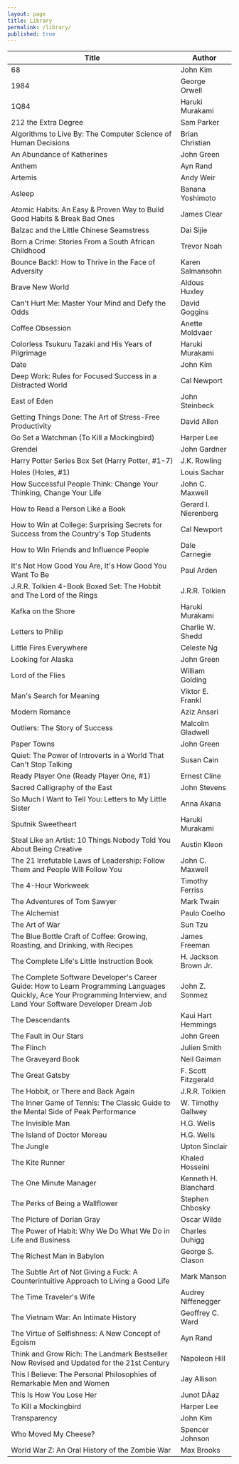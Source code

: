 ```yaml
---
layout: page
title: Library
permalink: /library/
published: true
---
```


|Title | Author|
|-|-|
|68 | John Kim
1984 | George Orwell
1Q84| Haruki Murakami
212 the Extra Degree | Sam Parker
Algorithms to Live By: The Computer Science of Human Decisions | Brian Christian
An Abundance of Katherines | John Green
Anthem | Ayn Rand
Artemis | Andy Weir
Asleep | Banana Yoshimoto
Atomic Habits: An Easy & Proven Way to Build Good Habits & Break Bad Ones | James Clear
Balzac and the Little Chinese Seamstress | Dai Sijie
Born a Crime: Stories From a South African Childhood | Trevor Noah
Bounce Back!: How to Thrive in the Face of Adversity | Karen Salmansohn
Brave New World | Aldous Huxley
Can't Hurt Me: Master Your Mind and Defy the Odds | David Goggins
Coffee Obsession | Anette Moldvaer
Colorless Tsukuru Tazaki and His Years of Pilgrimage | Haruki Murakami
Date | John   Kim
Deep Work: Rules for Focused Success in a Distracted World | Cal Newport
East of Eden | John Steinbeck
Getting Things Done: The Art of Stress-Free Productivity | David    Allen
Go Set a Watchman (To Kill a Mockingbird) | Harper Lee
Grendel | John Gardner
Harry Potter Series Box Set (Harry Potter, #1-7) | J.K. Rowling
Holes (Holes, #1) | Louis Sachar
How Successful People Think: Change Your Thinking, Change Your Life | John C. Maxwell
How to Read a Person Like a Book | Gerard I. Nierenberg
How to Win at College: Surprising Secrets for Success from the Country's Top Students | Cal Newport
How to Win Friends and Influence People | Dale Carnegie
It's Not How Good You Are, It's How Good You Want To Be | Paul Arden
J.R.R. Tolkien 4-Book Boxed Set: The Hobbit and The Lord of the Rings | J.R.R. Tolkien
Kafka on the Shore | Haruki Murakami
Letters to Philip | Charlie W. Shedd
Little Fires Everywhere | Celeste Ng
Looking for Alaska | John Green
Lord of the Flies | William Golding
Man's Search for Meaning | Viktor E. Frankl
Modern Romance | Aziz Ansari
Outliers: The Story of Success | Malcolm Gladwell
Paper Towns | John Green
Quiet: The Power of Introverts in a World That Can't Stop Talking | Susan Cain
Ready Player One (Ready Player One, #1) | Ernest Cline
Sacred Calligraphy of the East | John   Stevens
So Much I Want to Tell You: Letters to My Little Sister | Anna Akana
Sputnik Sweetheart | Haruki Murakami
Steal Like an Artist: 10 Things Nobody Told You About Being Creative | Austin Kleon
The 21 Irrefutable Laws of Leadership: Follow Them and People Will Follow You | John C. Maxwell
The 4-Hour Workweek | Timothy Ferriss
The Adventures of Tom Sawyer | Mark Twain
The Alchemist | Paulo Coelho
The Art of War | Sun Tzu
The Blue Bottle Craft of Coffee: Growing, Roasting, and Drinking, with Recipes | James Freeman
The Complete Life's Little Instruction Book | H. Jackson Brown Jr.
The Complete Software Developer's Career Guide: How to Learn Programming Languages Quickly, Ace Your Programming Interview, and Land Your Software Developer Dream Job | John Z. Sonmez
The Descendants | Kaui Hart Hemmings
The Fault in Our Stars | John Green
The Flinch | Julien Smith
The Graveyard Book | Neil Gaiman
The Great Gatsby | F. Scott Fitzgerald
The Hobbit, or There and Back Again | J.R.R. Tolkien
The Inner Game of Tennis: The Classic Guide to the Mental Side of Peak Performance | W. Timothy Gallwey
The Invisible Man | H.G. Wells
The Island of Doctor Moreau | H.G. Wells
The Jungle | Upton Sinclair
The Kite Runner | Khaled Hosseini
The One Minute Manager | Kenneth H. Blanchard
The Perks of Being a Wallflower | Stephen Chbosky
The Picture of Dorian Gray | Oscar Wilde
The Power of Habit: Why We Do What We Do in Life and Business | Charles Duhigg
The Richest Man in Babylon | George S. Clason
The Subtle Art of Not Giving a Fuck: A Counterintuitive Approach to Living a Good Life | Mark Manson
The Time Traveler's Wife | Audrey Niffenegger
The Vietnam War: An Intimate History | Geoffrey C. Ward
The Virtue of Selfishness: A New Concept of Egoism | Ayn Rand
Think and Grow Rich: The Landmark Bestseller Now Revised and Updated for the 21st Century | Napoleon Hill
This I Believe: The Personal Philosophies of Remarkable Men and Women | Jay Allison
This Is How You Lose Her | Junot DÃ­az
To Kill a Mockingbird | Harper Lee
Transparency | John Kim
Who Moved My Cheese? | Spencer Johnson
World War Z: An Oral History of the Zombie War | Max Brooks

